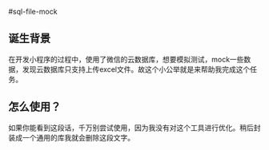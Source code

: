 #sql-file-mock
## 诞生背景
在开发小程序的过程中，使用了微信的云数据库，想要模拟测试，mock一些数据，发现云数据库只支持上传excel文件。故这个小公举就是来帮助我完成这个任务。

## 怎么使用？
如果你能看到这段话，千万别尝试使用，因为我没有对这个工具进行优化。稍后封装成一个通用的库我就会删除这段文字。
